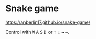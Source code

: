 # Snake game
https://anberlin17.github.io/snake-game/

Control with <kbd>W</kbd> <kbd>A</kbd> <kbd>S</kbd> <kbd>D</kbd> or <kbd>↑</kbd> <kbd>↓</kbd> <kbd>→</kbd> <kbd>←</kbd>.
